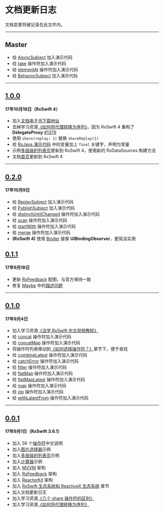 # 文档更新日志

文档变更将被记录在此文件内。

---

## Master

* 给 [AsyncSubject](/content/rxswift_core/observable_and_observer/async_subject.md) 加入演示代码
* 给 [take](/content/decision_tree/take.md) 操作符加入演示代码
* 给 [elementAt](/content/decision_tree/elementAt.md) 操作符加入演示代码
* 给 [BehaviorSubject](/content/rxswift_core/observable_and_observer/behavior_subject.md) 加入演示代码

---

## [1.0.0](https://github.com/beeth0ven/RxSwift-Chinese-Documentation/releases/tag/1.0.0)

#### 17年10月18日（RxSwift 4）

* 加入[文档电子书下载地址](https://github.com/beeth0ven/RxSwift-Chinese-Documentation/releases/download/1.0.0/RxSwiftChineseDocumentation.epub)
* 去掉学习资源[《如何将代理转换为序列》](https://medium.com/@maxofeden/rxswift-migrate-delegates-to-beautiful-observables-3e606a863048)，因为 RxSwift 4 重构了 **DelegateProxy**  [#1379](https://github.com/ReactiveX/RxSwift/pull/1379)
* 使用 `share(replay: 1)` 替换 `shareReplay(1)`
* 给 [RxJava 演示代码](/content/rxswift_ecosystem.md) 中的变量加上 `final` 关键字，声明为常量
* 示例[多层级的列表页](/content/more_demo/tableView_sectioned_viewController.md)更新到 RxSwift 4，使用新的 RxDataSources 构建方法
* 文档[首页](introduction.md)更新到 RxSwift 4

---

## [0.2.0](https://github.com/beeth0ven/RxSwift-Chinese-Documentation/releases/tag/0.2.0)

#### 17年10月9日

* 给 [ReplaySubject](/content/rxswift_core/observable_and_observer/replay_subject.md) 加入演示代码
* 给 [PublishSubject](/content/rxswift_core/observable_and_observer/publish_subject.md) 加入演示代码
* 给 [distinctUntilChanged](/content/decision_tree/distinctUntilChanged.md) 操作符加入演示代码
* 给 [scan](/content/decision_tree/scan.md) 操作符加入演示代码
* 给 [startWith](/content/decision_tree/startWith.md) 操作符加入演示代码
* 给 [merge](/content/decision_tree/merge.md) 操作符加入演示代码
* **(RxSwift 4)** 使用 [Binder](/content/rxswift_core/observer/binder.md) 替换 **UIBindingObserver**，更简洁实用

## [0.1.1](https://github.com/beeth0ven/RxSwift-Chinese-Documentation/releases/tag/0.1.1)

#### 17年9月18日

* 更新 [RxFeedback](/content/architecture/rxfeedback.md) 配图，与官方保持一致
* 修复 [Maybe](/content/rxswift_core/observable/maybe.md) 中的[描述问题](https://github.com/beeth0ven/RxSwift-Chinese-Documentation/pull/9/files)

---

## [0.1.0](https://github.com/beeth0ven/RxSwift-Chinese-Documentation/releases/tag/0.1.0)

#### 17年9月4日

* 加入学习资源[《泊学 RxSwift 中文视频教程》](https://boxueio.com/series/rxswift-101)
* 给 [concat](/content/decision_tree/concat.md) 操作符加入演示代码
* 给 [concatMap](/content/decision_tree/concatMap.md) 操作符加入演示代码
* 将操作符列表移动到[《如何选择操作符？》](/content/decision_tree.md)章节下，便于查找
* 给 [combineLatest](/content/decision_tree/combineLatest.md) 操作符加入演示代码
* 给 [catchError](/content/decision_tree/catchError.md) 操作符加入演示代码
* 给 [filter](/content/decision_tree/filter.md) 操作符加入演示代码
* 给 [flatMap](/content/decision_tree/flatMap.md) 操作符加入演示代码
* 给 [flatMapLatest](/content/decision_tree/flatMapLatest.md) 操作符加入演示代码
* 给 [map](/content/decision_tree/map.md) 操作符加入演示代码
* 给 [zip](/content/decision_tree/zip.md) 操作符加入演示代码
* 给 [withLatestFrom](/content/decision_tree/withLatestFrom.md) 操作符加入演示代码

---

## [0.0.1](https://github.com/beeth0ven/RxSwift-Chinese-Documentation/releases/tag/0.0.1)

#### 17年9月1日（RxSwift 3.6.1）

* 加入 56 个[操作符](/content/rxswift_core/operator.md)中文说明
* 加入[图片选择器](/content/more_demo/image_picker.md)示例
* 加入[多层级的列表页](/content/more_demo/tableView_sectioned_viewController.md)示例
* 加入[计算器](/content/more_demo/calculator.md)示例
* 加入 [MVVM](/content/architecture/mvvm.md) 架构
* 加入 [RxFeedback](/content/architecture/rxfeedback.md) 架构
* 加入 [ReactorKit](/content/architecture/reactorkit.md) 架构
* 加入 [RxSwift 生态系统和 ReactiveX 生态系统](/content/rxswift_ecosystem.md) 章节
* 加入文档更新日志
* 加入学习资源[《几个 share 操作符的区别》](https://medium.com/@_achou/rxswift-share-vs-replay-vs-sharereplay-bea99ac42168)
* 加入学习资源[《如何将代理转换为序列》](https://medium.com/@maxofeden/rxswift-migrate-delegates-to-beautiful-observables-3e606a863048)
